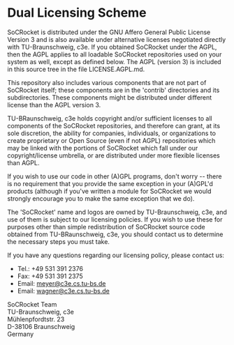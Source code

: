 Dual Licensing Scheme
=====================

SoCRocket is distributed under the GNU Affero General Public License
Version 3 and is also available under alternative licenses negotiated
directly with TU-Braunschweig, c3e. If you obtained SoCRocket under
the AGPL, then the AGPL applies to all loadable SoCRocket repositories
used on your system as well, except as defined below. The AGPL (version 3)
is included in this source tree in the file LICENSE.AGPL.md.

This repository also includes various components that are not part of
SoCRocket itself; these components are in the 'contrib' directories
and its subdirectories. These components might be distributed under different
license than the AGPL version 3.

TU-BRaunschweig, c3e holds copyright and/or sufficient licenses to all
components of the SoCRocket repositories, and therefore can grant,
at its sole discretion, the ability for companies, individuals, or
organizations to create proprietary or Open Source (even if not AGPL)
repositories which may be linked with the portions of SoCRocket which
fall under our copyright/license umbrella, or are distributed under
more flexible licenses than AGPL.

If you wish to use our code in other (A)GPL programs, don't worry --
there is no requirement that you provide the same exception in your
(A)GPL'd products (although if you've written a module for SoCRocket we
would strongly encourage you to make the same exception that we do).

The 'SoCRocket' name and logos are owned by TU-Braunschweig, c3e,
and use of them is subject to our licensing policies. If you
wish to use these for purposes other than simple redistribution
of SoCRocket source code obtained from TU-BRaunschweig, c3e, you
should contact us to determine the necessary steps you must take.

If you have any questions regarding our licensing policy, please
contact us:

* Tel.: +49 531 391 2376
* Fax:  +49 531 391 2375
* Email: meyer@c3e.cs.tu-bs.de
* Email: wagner@c3e.cs.tu-bs.de

SoCRocket Team<BR>
TU-Braunschweig, c3e<BR>
Mühlenpfordtstr. 23<BR>
D-38106 Braunschweig<BR>
Germany<BR>
